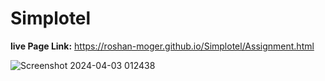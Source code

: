 # Simplotel

**live Page Link:** https://roshan-moger.github.io/Simplotel/Assignment.html

![Screenshot 2024-04-03 012438](https://github.com/Roshan-moger/Simplotel/assets/142988403/2e21fe3f-0b2d-4245-80bf-2abc5b162bec)
